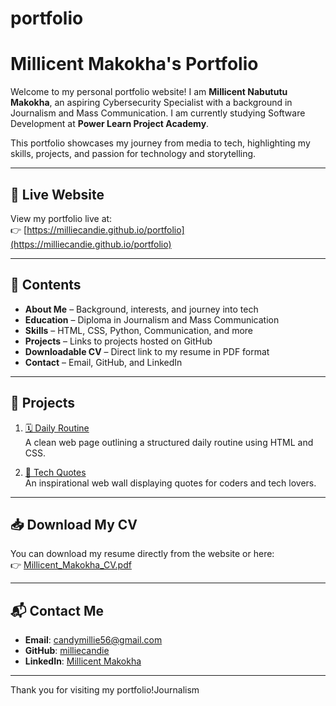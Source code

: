 # portfolio
# Millicent Makokha's Portfolio

Welcome to my personal portfolio website! I am **Millicent Nabututu Makokha**, an aspiring Cybersecurity Specialist with a background in Journalism and Mass Communication. I am currently studying Software Development at **Power Learn Project Academy**.

This portfolio showcases my journey from media to tech, highlighting my skills, projects, and passion for technology and storytelling.

---

## 🔗 Live Website

View my portfolio live at:  
👉 [https://milliecandie.github.io/portfolio](https://milliecandie.github.io/portfolio)

---

## 📂 Contents

- **About Me** – Background, interests, and journey into tech  
- **Education** – Diploma in Journalism and Mass Communication  
- **Skills** – HTML, CSS, Python, Communication, and more  
- **Projects** – Links to projects hosted on GitHub  
- **Downloadable CV** – Direct link to my resume in PDF format  
- **Contact** – Email, GitHub, and LinkedIn

---

## 💼 Projects

1. [🗓️ Daily Routine](https://github.com/milliecandie/daily_routine)  
   A clean web page outlining a structured daily routine using HTML and CSS.

2. [💬 Tech Quotes](https://github.com/milliecandie/tech_quotes)  
   An inspirational web wall displaying quotes for coders and tech lovers.

---

## 📥 Download My CV

You can download my resume directly from the website or here:  
👉 [Millicent_Makokha_CV.pdf](Millicent_Makokha_CV.pdf)

---

## 📬 Contact Me

- **Email**: candymillie56@gmail.com  
- **GitHub**: [milliecandie](https://github.com/milliecandie)  
- **LinkedIn**: [Millicent Makokha](https://www.linkedin.com/in/millicent-makokha-96980020a)

---

Thank you for visiting my portfolio!Journalism
